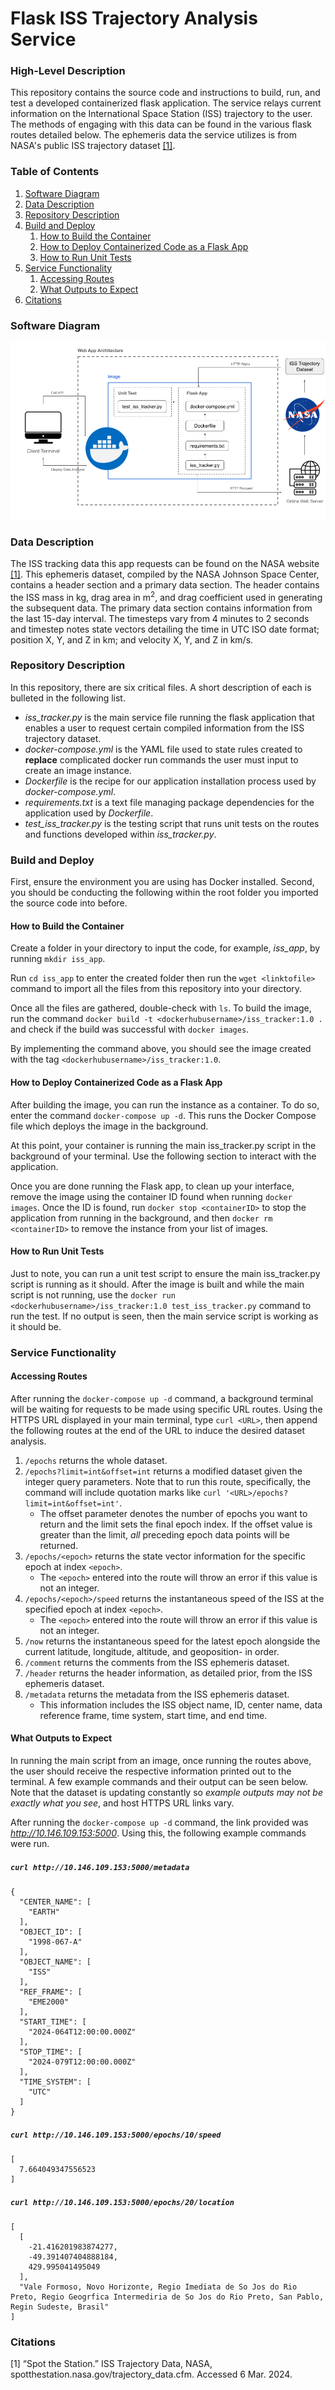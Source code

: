 # Flask ISS Trajectory Analysis Service

### High-Level Description
This repository contains the source code and instructions to build, run, and test a developed containerized flask application. The service relays current information on the International Space Station (ISS) trajectory to the user. The methods of engaging with this data can be found in the various flask routes detailed below. The ephemeris data the service utilizes is from NASA's public ISS trajectory dataset [[1]](#citations). 

### Table of Contents
1. [Software Diagram](#software-diagram)
3. [Data Description](#data-description)
4. [Repository Description](#repository-description)
5. [Build and Deploy](#build-and-deploy)
   1. [How to Build the Container](#how-to-build-the-container)
   2. [How to Deploy Containerized Code as a Flask App](#how-to-deploy-containerized-code-as-a-flask-app)
   3. [How to Run Unit Tests](#how-to-run-unit-tests)
6. [Service Functionality](#service-functionality)
   1. [Accessing Routes](#accessing-routes)
   2. [What Outputs to Expect](#what-outputs-to-expect)
7. [Citations](#citations)

### Software Diagram
![Alt text](https://github.com/AaronPandian/iss-tracker-service/blob/main/diagram.png)

### Data Description
The ISS tracking data this app requests can be found on the NASA website [[1]](#citations). This ephemeris dataset, compiled by the NASA Johnson Space Center, contains a header section and a primary data section. The header contains the ISS mass in kg, drag area in m<sup>2</sup>, and drag coefficient used in generating the subsequent data. The primary data section contains information from the last 15-day interval. The timesteps vary from 4 minutes to 2 seconds and timestep notes state vectors detailing the time in UTC ISO date format; position X, Y, and Z in km; and velocity X, Y, and Z in km/s.

### Repository Description
In this repository, there are six critical files. A short description of each is bulleted in the following list. 
* _iss_tracker.py_ is the main service file running the flask application that enables a user to request certain compiled information from the ISS trajectory dataset.
* _docker-compose.yml_ is the YAML file used to state rules created to **replace** complicated docker run commands the user must input to create an image instance. 
* _Dockerfile_ is the recipe for our application installation process used by _docker-compose.yml_. 
* _requirements.txt_ is a text file managing package dependencies for the application used by _Dockerfile_. 
* _test_iss_tracker.py_ is the testing script that runs unit tests on the routes and functions developed within _iss_tracker.py_.

### Build and Deploy
First, ensure the environment you are using has Docker installed. Second, you should be conducting the following within the root folder you imported the source code into before.
#### How to Build the Container
Create a folder in your directory to input the code, for example, _iss_app_, by running `mkdir iss_app`.

Run `cd iss_app` to enter the created folder then run the `wget <linktofile>` command to import all the files from this repository into your directory. 

Once all the files are gathered, double-check with `ls`. To build the image, run the command `docker build -t <dockerhubusername>/iss_tracker:1.0 .` and check if the build was successful with `docker images`.

By implementing the command above, you should see the image created with the tag `<dockerhubusername>/iss_tracker:1.0`.

#### How to Deploy Containerized Code as a Flask App
After building the image, you can run the instance as a container. To do so, enter the command `docker-compose up -d`. This runs the Docker Compose file which deploys the image in the background.  

At this point, your container is running the main iss_tracker.py script in the background of your terminal. Use the following section to interact with the application. 

Once you are done running the Flask app, to clean up your interface, remove the image using the container ID found when running `docker images`. Once the ID is found, run `docker stop <containerID>` to stop the application from running in the background, and then `docker rm <containerID>` to remove the instance from your list of images.

#### How to Run Unit Tests
Just to note, you can run a unit test script to ensure the main iss_tracker.py script is running as it should. After the image is built and while the main script is not running, use the `docker run <dockerhubusername>/iss_tracker:1.0 test_iss_tracker.py` command to run the test. If no output is seen, then the main service script is working as it should be.  

### Service Functionality
#### Accessing Routes
After running the `docker-compose up -d` command, a background terminal will be waiting for requests to be made using specific URL routes. Using the HTTPS URL displayed in your main terminal, type `curl <URL>`, then append the following routes at the end of the URL to induce the desired dataset analysis. 

1. `/epochs` returns the whole dataset.
2. `/epochs?limit=int&offset=int` returns a modified dataset given the integer query parameters. Note that to run this route, specifically, the command will include quotation marks like `curl '<URL>/epochs?limit=int&offset=int'`.
     * The offset parameter denotes the number of epochs you want to return and the limit sets the final epoch index. If the offset value is greater than the limit, _all_ preceding epoch data points will be returned. 
3. `/epochs/<epoch>` returns the state vector information for the specific epoch at index `<epoch>`.
     * The `<epoch>` entered into the route will throw an error if this value is not an integer.
4. `/epochs/<epoch>/speed` returns the instantaneous speed of the ISS at the specified epoch at index `<epoch>`.
     * The `<epoch>` entered into the route will throw an error if this value is not an integer.
5. `/now` returns the instantaneous speed for the latest epoch alongside the current latitude, longitude, altitude, and geoposition- in order.
6. `/comment` returns the comments from the ISS ephemeris dataset.
7. `/header` returns the header information, as detailed prior, from the ISS ephemeris dataset.
8. `/metadata` returns the metadata from the ISS ephemeris dataset.
     * This information includes the ISS object name, ID, center name, data reference frame, time system, start time, and end time. 

#### What Outputs to Expect
In running the main script from an image, once running the routes above, the user should receive the respective information printed out to the terminal. A few example commands and their output can be seen below. Note that the dataset is updating constantly so _example outputs may not be exactly what you see_, and host HTTPS URL links vary. 

After running the `docker-compose up -d` command, the link provided was _http://10.146.109.153:5000_. Using this, the following example commands were run. 

##### `curl http://10.146.109.153:5000/metadata`
```
{
  "CENTER_NAME": [
    "EARTH"
  ],
  "OBJECT_ID": [
    "1998-067-A"
  ],
  "OBJECT_NAME": [
    "ISS"
  ],
  "REF_FRAME": [
    "EME2000"
  ],
  "START_TIME": [
    "2024-064T12:00:00.000Z"
  ],
  "STOP_TIME": [
    "2024-079T12:00:00.000Z"
  ],
  "TIME_SYSTEM": [
    "UTC"
  ]
}
```

##### `curl http://10.146.109.153:5000/epochs/10/speed`
```
[
  7.664049347556523
]
```

##### `curl http://10.146.109.153:5000/epochs/20/location`
```
[
  [
    -21.416201983874277,
    -49.391407404888184,
    429.995041495049
  ],
  "Vale Formoso, Novo Horizonte, Regio Imediata de So Jos do Rio Preto, Regio Geogrfica Intermediria de So Jos do Rio Preto, San Pablo, Regin Sudeste, Brasil"
]
```

### Citations
<a id="1">[1]</a>
“Spot the Station.” ISS Trajectory Data, NASA, spotthestation.nasa.gov/trajectory_data.cfm. Accessed 6 Mar. 2024. 
